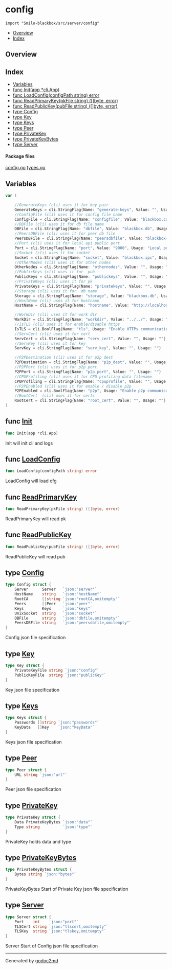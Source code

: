 

# config
`import "Smilo-blackbox/src/server/config"`

* [Overview](#pkg-overview)
* [Index](#pkg-index)

## <a name="pkg-overview">Overview</a>



## <a name="pkg-index">Index</a>
* [Variables](#pkg-variables)
* [func Init(app *cli.App)](#Init)
* [func LoadConfig(configPath string) error](#LoadConfig)
* [func ReadPrimaryKey(pkFile string) ([]byte, error)](#ReadPrimaryKey)
* [func ReadPublicKey(pubFile string) ([]byte, error)](#ReadPublicKey)
* [type Config](#Config)
* [type Key](#Key)
* [type Keys](#Keys)
* [type Peer](#Peer)
* [type PrivateKey](#PrivateKey)
* [type PrivateKeyBytes](#PrivateKeyBytes)
* [type Server](#Server)


#### <a name="pkg-files">Package files</a>
[config.go](/src/Smilo-blackbox/src/server/config/config.go) [types.go](/src/Smilo-blackbox/src/server/config/types.go) 



## <a name="pkg-variables">Variables</a>
``` go
var (

    //GenerateKeys (cli) uses it for key pair
    GenerateKeys = cli.StringFlag{Name: "generate-keys", Value: "", Usage: "Generate a new keypair"}
    //ConfigFile (cli) uses it for config file name
    ConfigFile = cli.StringFlag{Name: "configfile", Value: "blackbox.conf", Usage: "Config file name"}
    //DBFile (cli) uses it for db file name
    DBFile = cli.StringFlag{Name: "dbfile", Value: "blackbox.db", Usage: "DB file name"}
    //PeersDBFile (cli) uses it for peer db file
    PeersDBFile = cli.StringFlag{Name: "peersdbfile", Value: "blackbox-peers.db", Usage: "Peers DB file name"}
    //Port (cli) uses it for local api public port
    Port = cli.StringFlag{Name: "port", Value: "9000", Usage: "Local port to the Public API"}
    //Socket (cli) uses it for socket
    Socket = cli.StringFlag{Name: "socket", Value: "blackbox.ipc", Usage: "IPC socket to the Private API"}
    //OtherNodes (cli) uses it for other nodes
    OtherNodes = cli.StringFlag{Name: "othernodes", Value: "", Usage: "\"Boot nodes\" to connect"}
    //PublicKeys (cli) uses it for  pub
    PublicKeys = cli.StringFlag{Name: "publickeys", Value: "", Usage: "Public keys"}
    //PrivateKeys (cli) uses it for pk
    PrivateKeys = cli.StringFlag{Name: "privatekeys", Value: "", Usage: "Private keys"}
    //Storage (cli) uses it for  db name
    Storage = cli.StringFlag{Name: "storage", Value: "blackbox.db", Usage: "Database file name"}
    //HostName (cli) uses it for hostname
    HostName = cli.StringFlag{Name: "hostname", Value: "http://localhost", Usage: "HostName for public API"}

    //WorkDir (cli) uses it for work dir
    WorkDir = cli.StringFlag{Name: "workdir", Value: "../../", Usage: ""}
    //IsTLS (cli) uses it for enable/disable https
    IsTLS = cli.BoolFlag{Name: "tls", Usage: "Enable HTTPs communication"}
    //ServCert (cli) uses it for cert
    ServCert = cli.StringFlag{Name: "serv_cert", Value: "", Usage: ""}
    //ServKey (cli) uses it for key
    ServKey = cli.StringFlag{Name: "serv_key", Value: "", Usage: ""}

    //P2PDestination (cli) uses it for p2p dest
    P2PDestination = cli.StringFlag{Name: "p2p_dest", Value: "", Usage: ""}
    //P2PPort (cli) uses it for p2p port
    P2PPort = cli.StringFlag{Name: "p2p_port", Value: "", Usage: ""}
    //CPUProfiling (cli) uses it for CPU profiling data filename
    CPUProfiling = cli.StringFlag{Name: "cpuprofile", Value: "", Usage: "CPU profiling data filename"}
    //P2PEnabled (cli) uses it for enable / disable p2p
    P2PEnabled = cli.BoolFlag{Name: "p2p", Usage: "Enable p2p communication"}
    //RootCert  (cli) uses it for certs
    RootCert = cli.StringFlag{Name: "root_cert", Value: "", Usage: ""}
)
```


## <a name="Init">func</a> [Init](/src/target/config.go?s=3924:3947#L97)
``` go
func Init(app *cli.App)
```
Init will init cli and logs



## <a name="LoadConfig">func</a> [LoadConfig](/src/target/config.go?s=4263:4303#L107)
``` go
func LoadConfig(configPath string) error
```
LoadConfig will load cfg



## <a name="ReadPrimaryKey">func</a> [ReadPrimaryKey](/src/target/config.go?s=6225:6275#L183)
``` go
func ReadPrimaryKey(pkFile string) ([]byte, error)
```
ReadPrimaryKey will read pk



## <a name="ReadPublicKey">func</a> [ReadPublicKey](/src/target/config.go?s=6734:6784#L204)
``` go
func ReadPublicKey(pubFile string) ([]byte, error)
```
ReadPublicKey will read pub




## <a name="Config">type</a> [Config](/src/target/types.go?s=1688:2047#L57)
``` go
type Config struct {
    Server      Server   `json:"server"`
    HostName    string   `json:"hostName"`
    RootCA      []string `json:"rootCA,omitempty"`
    Peers       []Peer   `json:"peer"`
    Keys        Keys     `json:"keys"`
    UnixSocket  string   `json:"socket"`
    DBFile      string   `json:"dbfile,omitempty"`
    PeersDBFile string   `json:"peersdbfile,omitempty"`
}

```
Config json file specification










## <a name="Key">type</a> [Key](/src/target/types.go?s=1424:1524#L45)
``` go
type Key struct {
    PrivateKeyFile string `json:"config"`
    PublicKeyFile  string `json:"publicKey"`
}

```
Key json file specification










## <a name="Keys">type</a> [Keys](/src/target/types.go?s=1557:1653#L51)
``` go
type Keys struct {
    Passwords []string `json:"passwords"`
    KeyData   []Key    `json:"keyData"`
}

```
Keys json file specification










## <a name="Peer">type</a> [Peer](/src/target/types.go?s=1347:1392#L40)
``` go
type Peer struct {
    URL string `json:"url"`
}

```
Peer json file specification










## <a name="PrivateKey">type</a> [PrivateKey](/src/target/types.go?s=982:1080#L25)
``` go
type PrivateKey struct {
    Data PrivateKeyBytes `json:"data"`
    Type string          `json:"type"`
}

```
PrivateKey holds data and type










## <a name="PrivateKeyBytes">type</a> [PrivateKeyBytes](/src/target/types.go?s=887:947#L20)
``` go
type PrivateKeyBytes struct {
    Bytes string `json:"bytes"`
}

```
PrivateKeyBytes Start of Private Key json file specification










## <a name="Server">type</a> [Server](/src/target/types.go?s=1177:1314#L33)
``` go
type Server struct {
    Port    int    `json:"port"`
    TLSCert string `json:"tlscert,omitempty"`
    TLSKey  string `json:"tlskey,omitempty"`
}

```
Server Start of Config json file specification














- - -
Generated by [godoc2md](http://godoc.org/github.com/davecheney/godoc2md)
